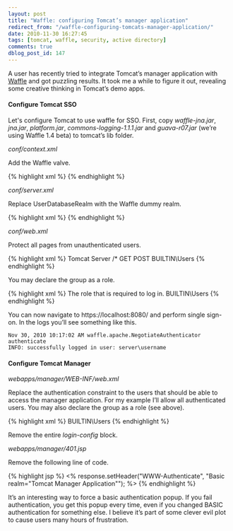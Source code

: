```yaml
---
layout: post
title: "Waffle: configuring Tomcat’s manager application"
redirect_from: "/waffle-configuring-tomcats-manager-application/"
date: 2010-11-30 16:27:45
tags: [tomcat, waffle, security, active directory]
comments: true
dblog_post_id: 147
---
```

A user has recently tried to integrate Tomcat’s manager application with [Waffle](https://github.com/dblock/waffle/) and got puzzling results. It took me a while to figure it out, revealing some creative thinking in Tomcat’s demo apps.

#### Configure Tomcat SSO

Let's configure Tomcat to use waffle for SSO. First, copy _waffle-jna.jar_, _jna.jar_, _platform.jar_, _commons-logging-1.1.1.jar_ and _guava-r07.jar_ (we’re using Waffle 1.4 beta) to tomcat’s lib folder.

_conf/context.xml_

Add the Waffle valve.

{% highlight xml %}
<Valve className="waffle.apache.NegotiateAuthenticator" />
{% endhighlight %}

_conf/server.xml_

Replace UserDatabaseRealm with the Waffle dummy realm.

{% highlight xml %}
<Realm className="waffle.apache.WindowsRealm" />
{% endhighlight %}

_conf/web.xml_

Protect all pages from unauthenticated users.

{% highlight xml %}
<security-constraint>
  <web-resource-collection>
    <web-resource-name>
      Tomcat Server
    </web-resource-name>
    <url-pattern>/*</url-pattern>
    <http-method>GET</http-method>
    <http-method>POST</http-method>
  </web-resource-collection>
  <auth-constraint>
    <role-name>BUILTIN\Users</role-name>
  </auth-constraint>
</security-constraint>
{% endhighlight %}

You may declare the group as a role.

{% highlight xml %}
<security-role>
  <description>
    The role that is required to log in.
  </description>
  <role-name>BUILTIN\Users</role-name>
</security-role>
{% endhighlight %}

You can now navigate to https://localhost:8080/ and perform single sign-on. In the logs you’ll see something like this.

```
Nov 30, 2010 10:17:02 AM waffle.apache.NegotiateAuthenticator authenticate
INFO: successfully logged in user: server\username
```

#### Configure Tomcat Manager

_webapps/manager/WEB-INF/web.xml_

Replace the authentication constraint to the users that should be able to access the manager application. For my example I’ll allow all authenticated users. You may also declare the group as a role (see above).

{% highlight xml %}
<auth-constraint>
  <role-name>BUILTIN\Users</role-name>
</auth-constraint>
{% endhighlight %}

Remove the entire _login-config_ block.

_webapps/manager/401.jsp_

Remove the following line of code.

{% highlight jsp %}
<%
    response.setHeader("WWW-Authenticate", "Basic realm=\"Tomcat Manager Application\"");
%>
{% endhighlight %}

It’s an interesting way to force a basic authentication popup. If you fail authentication, you get this popup every time, even if you changed BASIC authentication for something else. I believe it’s part of some clever evil plot to cause users many hours of frustration.
